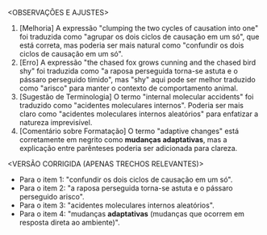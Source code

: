 <OBSERVAÇÕES E AJUSTES>
1. [Melhoria] A expressão "clumping the two cycles of causation into one" foi traduzida como "agrupar os dois ciclos de causação em um só", que está correta, mas poderia ser mais natural como "confundir os dois ciclos de causação em um só".
2. [Erro] A expressão "the chased fox grows cunning and the chased bird shy" foi traduzida como "a raposa perseguida torna-se astuta e o pássaro perseguido tímido", mas "shy" aqui pode ser melhor traduzido como "arisco" para manter o contexto de comportamento animal.
3. [Sugestão de Terminologia] O termo "internal molecular accidents" foi traduzido como "acidentes moleculares internos". Poderia ser mais claro como "acidentes moleculares internos aleatórios" para enfatizar a natureza imprevisível.
4. [Comentário sobre Formatação] O termo "adaptive changes" está corretamente em negrito como **mudanças adaptativas**, mas a explicação entre parênteses poderia ser adicionada para clareza.

<VERSÃO CORRIGIDA (APENAS TRECHOS RELEVANTES)>
- Para o item 1: "confundir os dois ciclos de causação em um só".
- Para o item 2: "a raposa perseguida torna-se astuta e o pássaro perseguido arisco".
- Para o item 3: "acidentes moleculares internos aleatórios".
- Para o item 4: "mudanças **adaptativas** (mudanças que ocorrem em resposta direta ao ambiente)".